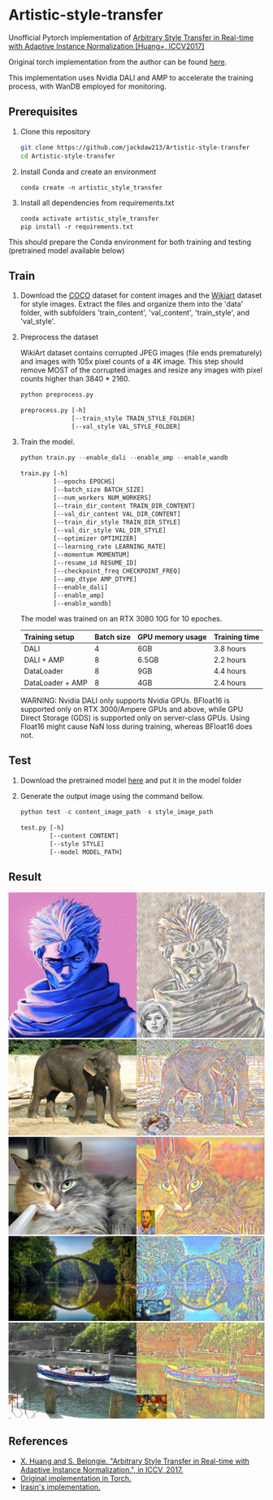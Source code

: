 # Artistic-style-transfer
Unofficial Pytorch implementation of [Arbitrary Style Transfer in Real-time with Adaptive Instance Normalization [Huang+, ICCV2017]](http://openaccess.thecvf.com/content_ICCV_2017/papers/Huang_Arbitrary_Style_Transfer_ICCV_2017_paper.pdf)

Original torch implementation from the author can be found [here](https://github.com/xunhuang1995/AdaIN-style).

This implementation uses Nvidia DALI and AMP to accelerate the training process, with WanDB employed for monitoring.

## Prerequisites

1. Clone this repository 

   ```bash
   git clone https://github.com/jackdaw213/Artistic-style-transfer
   cd Artistic-style-transfer
   ```
2. Install Conda and create an environment
    ```shell
    conda create -n artistic_style_transfer
    ```
3. Install all dependencies from requirements.txt
    ```shell
    conda activate artistic_style_transfer
    pip install -r requirements.txt
    ```
This should prepare the Conda environment for both training and testing (pretrained model available below)

## Train

1. Download the [COCO](https://github.com/nightrome/cocostuff) dataset for content images and the [Wikiart](https://www.kaggle.com/c/painter-by-numbers) dataset for style images. Extract the files and organize them into the 'data' folder, with subfolders 'train_content', 'val_content', 'train_style', and 'val_style'.

2. Preprocess the dataset

    WikiArt dataset contains corrupted JPEG images (file ends prematurely) and images with 105x pixel counts of a 4K image. This step should remove MOST of the corrupted images and resize any images with pixel counts higher than 3840 * 2160.

    ```python
    python preprocess.py
    ```

    ```
    preprocess.py [-h]
                  [--train_style TRAIN_STYLE_FOLDER]
                  [--val_style VAL_STYLE_FOLDER]
    ```
3. Train the model.

    ```python
    python train.py --enable_dali --enable_amp --enable_wandb
    ```

    ```
    train.py [-h]
             [--epochs EPOCHS]
             [--batch_size BATCH_SIZE]
             [--num_workers NUM_WORKERS]
             [--train_dir_content TRAIN_DIR_CONTENT]
             [--val_dir_content VAL_DIR_CONTENT]
             [--train_dir_style TRAIN_DIR_STYLE]
             [--val_dir_style VAL_DIR_STYLE]
             [--optimizer OPTIMIZER]
             [--learning_rate LEARNING_RATE]
             [--momentum MOMENTUM]
             [--resume_id RESUME_ID]
             [--checkpoint_freq CHECKPOINT_FREQ]
             [--amp_dtype AMP_DTYPE]
             [--enable_dali]
             [--enable_amp]
             [--enable_wandb]
    ```

    The model was trained on an RTX 3080 10G for 10 epoches.

    | Training setup      | Batch size | GPU memory usage | Training time |
    |---------------------|------------|------------------|---------------|
    | DALI                | 4          | 6GB              | 3.8 hours     |
    | DALI + AMP          | 8          | 6.5GB            | 2.2 hours     |
    | DataLoader          | 8          | 9GB              | 4.4 hours     |
    | DataLoader + AMP    | 8          | 4GB              | 2.4 hours     |

    WARNING: Nvidia DALI only supports Nvidia GPUs. BFloat16 is supported only on RTX 3000/Ampere GPUs and above, while GPU Direct Storage (GDS) is supported only on server-class GPUs. Using Float16 might cause NaN loss during training, whereas BFloat16 does not.

    

## Test

1. Download the pretrained model [here](https://drive.google.com/file/d/1m3izs7WCyKVY0hbAER7q4F6OjNPcJZyV/view?usp=sharing) and put it in the model folder

2. Generate the output image using the command bellow.

    ```python
    python test -c content_image_path -s style_image_path
    ```

    ```
    test.py [-h] 
            [--content CONTENT] 
            [--style STYLE]
            [--model MODEL_PATH] 
    ```

## Result

![image](https://github.com/jackdaw213/Artistic-style-transfer/blob/master/img/comp.jpg)
![image](https://github.com/jackdaw213/Artistic-style-transfer/blob/master/img/comp1.jpg)
![image](https://github.com/jackdaw213/Artistic-style-transfer/blob/master/img/comp2.jpg)
![image](https://github.com/jackdaw213/Artistic-style-transfer/blob/master/img/comp3.jpg)
![image](https://github.com/jackdaw213/Artistic-style-transfer/blob/master/img/comp5.jpg)

## References

- [X. Huang and S. Belongie. "Arbitrary Style Transfer in Real-time with Adaptive Instance Normalization.", in ICCV, 2017.](http://openaccess.thecvf.com/content_ICCV_2017/papers/Huang_Arbitrary_Style_Transfer_ICCV_2017_paper.pdf)
- [Original implementation in Torch.](https://github.com/xunhuang1995/AdaIN-style) 
- [Irasin's implementation.](https://github.com/irasin/Pytorch_AdaIN)

